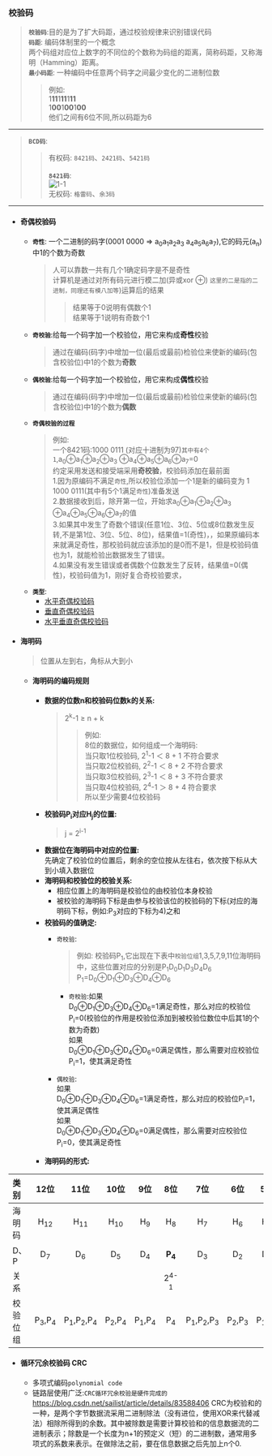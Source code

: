 ### 校验码
  > **`校验码`**:目的是为了扩大码距，通过校验规律来识别错误代码</br>
  **`码距`**: 编码体制里的一个概念</br>
   两个码组对应位上数字的不同位的个数称为码组的距离，简称码距，又称海明（Hamming）距离。</br>
  **`最小码距`**: 一种编码中任意两个码字之间最少变化的二进制位数
  >>例如:</br> 
  1**11**1**11**1**11**</br>
  1**00**1**00**1**00**</br>
  他们之间有6位不同,所以码距为6
  ---
  > **`BCD码`**: </br>
  >> 有权码:</bar>
    `8421码`、`2421码`、`5421码`</br>  
  >> **`8421码`**: </br>
    ![1-1](https://github.com/flysafely/Software-Design-Engineer-Note/blob/master/%E7%AC%AC%E4%B8%80%E7%AB%A0-%E8%AE%A1%E7%AE%97%E6%9C%BA%E7%B3%BB%E7%BB%9F%E7%9F%A5%E8%AF%86/%E6%9C%AC%E7%AB%A0%E5%9B%BE%E4%BE%8B/1-1.jpg)</br>
     无权码:</bar>
    `格雷码`、`余3码`</bar>
  ---
  + #### 奇偶校验码
    + **`奇性`**: 一个二进制的码字(0001 0000 => a<sub>0</sub>a<sub>1</sub>a<sub>2</sub>a<sub>3</sub> a<sub>4</sub>a<sub>5</sub>a<sub>6</sub>a<sub>7</sub>),它的码元(a<sub>n</sub>)中1的个数为奇数
      > 人可以靠数一共有几个1确定码字是不是奇性</br>
      计算机是通过对所有码元进行模二加(异或xor ⊕) `这里的二是指的二进制，同理还有模八加等`)运算后的结果
      >> 结果等于0说明有偶数个1</br>结果等于1说明有奇数个1
    + **`奇校验`**:给每一个码字加一个校验位，用它来构成**奇性**校验
      > 通过在编码(码字)中增加一位(最后或最前)检验位来使新的编码(包含校验位)中1的个数为**奇数**
    + **`偶校验`**:给每一个码字加一个校验位，用它来构成**偶性**校验
      > 通过在编码(码字)中增加一位(最后或最前)检验位来使新的编码(包含校验位)中1的个数为**偶数**
    + **`奇偶校验的过程`**
      > 例如:</br>
      一个8421码:1000 0111 (对应十进制为97)`其中有4个1`,a<sub>0</sub>⊕a<sub>1</sub>⊕a<sub>2</sub>⊕a<sub>3</sub> ⊕a<sub>4</sub>⊕a<sub>5</sub>⊕a<sub>6</sub>⊕a<sub>7</sub>=0</br>
      约定采用发送和接受端采用**奇校验**，校验码添加在最前面</br>
      1.因为原编码不满足`奇性`,所以校验位添加一个1是新的编码变为 1 1000 0111(其中有5个1满足`奇性`)准备发送</br>
      2.数据接收到后，除开第一位，开始求a<sub>0</sub>⊕a<sub>1</sub>⊕a<sub>2</sub>⊕a<sub>3</sub> ⊕a<sub>4</sub>⊕a<sub>5</sub>⊕a<sub>6</sub>⊕a<sub>7</sub>的值</br>
      3.如果其中发生了奇数个错误(任意1位、3位、5位或8位数发生反转,不是第1位、3位、5位、8位)，结果值=1(奇性)，，如果原编码本来就满足奇性，那校验码就应该添加的是0而不是1，但是校验码值也为1，就能检验出数据发生了错误。</br>
      4.如果没有发生错误或者偶数个位数发生了反转，结果值=0(偶性)，校验码值为1，刚好复合奇校验要求，
    + **`类型`**:
      + [水平奇偶校验码](https://baike.baidu.com/item/%E5%A5%87%E5%81%B6%E6%A0%A1%E9%AA%8C%E7%A0%81/4403451#2_2)
      + [垂直奇偶校验码](https://baike.baidu.com/item/%E5%A5%87%E5%81%B6%E6%A0%A1%E9%AA%8C%E7%A0%81/4403451#2_1)
      + [水平垂直奇偶校验码](https://baike.baidu.com/item/%E5%A5%87%E5%81%B6%E6%A0%A1%E9%AA%8C%E7%A0%81/4403451#2_3)
    
  + #### 海明码
    > 位置从左到右，角标从大到小
    + #### 海明码的编码规则
      + **数据的位数n和校验码位数k的关系:**</br>
        > 2<sup>k</sup>-1 ≥ n + k
        >> 例如:</br>
            8位的数据位，如何组成一个海明码:</br>
            当只取1位校验码, 2<sup>1</sup>-1 ＜ 8 + 1 不符合要求</br>
            当只取2位校验码, 2<sup>2</sup>-1 ＜ 8 + 2 不符合要求</br>
            当只取3位校验码, 2<sup>3</sup>-1 ＜ 8 + 3 不符合要求</br>
            当只取4位校验码, 2<sup>4</sup>-1 ＞ 8 + 4 符合要求</br>
            所以至少需要4位校验码
      + **校验码P<sub>i</sub>对应H<sub>j</sub>的位置:**</br>
        > j = 2<sup>i-1</sup>
      + **数据位在海明码中对应的位置:**</br>
        先确定了校验位的位置后，剩余的空位按从左往右，依次按下标从大到小填入数据位
      + **海明码和校验位的校验关系:**
        + 相应位置上的海明码是校验位的由校验位本身校验
        + 被校验的海明码下标是由参与校验该位的校验码的下标(对应的海明码下标，例如:P<sub>3</sub>对应的下标为4)之和
      + **校验码的值确定:**</br>
        + `奇校验`:</br>
          > 例如: 校验码P<sub>1</sub>,它出现在下表中`校验位组`1,3,5,7,9,11位海明码中，这些位置对应的分别是P<sub>1</sub>D<sub>0</sub>D<sub>1</sub>D<sub>3</sub>D<sub>4</sub>D<sub>6</sub></br>
          P<sub>1</sub>=D<sub>0</sub>⊕D<sub>1</sub>⊕D<sub>3</sub>⊕D<sub>4</sub>⊕D<sub>6</sub>
          + `奇校验`:如果</br>D<sub>0</sub>⊕D<sub>1</sub>⊕D<sub>3</sub>⊕D<sub>4</sub>⊕D<sub>6</sub>=1满足奇性，那么对应的校验位P<sub>i</sub>=0(校验位的作用是校验位添加到被校验位数位中后其1的个数为奇数)</br>
          如果</br>D<sub>0</sub>⊕D<sub>1</sub>⊕D<sub>3</sub>⊕D<sub>4</sub>⊕D<sub>6</sub>=0满足偶性，那么需要对应校验位P<sub>i</sub>=1，使其满足奇性
          
        + `偶校验`:</br>
        如果</br>D<sub>0</sub>⊕D<sub>1</sub>⊕D<sub>3</sub>⊕D<sub>4</sub>⊕D<sub>6</sub>=1满足奇性，那么对应的校验位P<sub>i</sub>=1，使其满足偶性</br>
        如果</br>D<sub>0</sub>⊕D<sub>1</sub>⊕D<sub>3</sub>⊕D<sub>4</sub>⊕D<sub>6</sub>=0满足偶性，那么需要对应校验位P<sub>i</sub>=0，使其满足奇性</br>
      + **海明码的形式:**</br>
      
   |类别|12位|11位|10位|9位|8位|7位|6位|5位|4位|3位|2位|1位|
   |:-------|:-------:|:------:|:------:|:------:|:------:|:------:|:------:|:------:|:------:|:------:|:------:|:------:
   |海明码|H<sub>12</sub>|H<sub>11</sub>|H<sub>10</sub>|H<sub>9</sub>|H<sub>8</sub>|H<sub>7</sub>|H<sub>6</sub>|H<sub>5</sub>|H<sub>4</sub>|     H<sub>3</sub>|H<sub>1</sub>|H<sub>1</sub></br>|
   |D、P|D<sub>7</sub>|D<sub>6</sub>|D<sub>5</sub>|D<sub>4</sub>|**P<sub>4</sub>**|D<sub>3</sub>|D<sub>2</sub>|D<sub>1</sub>|**P<sub>3</sub>**|D<sub>0</sub>|**P<sub>2</sub>**|**P<sub>1</sub>**|
   |关系|||||2<sup>4-1</sup>||||2<sup>3-1</sup>||2<sup>2-1</sup>|2<sup>1-1</sup>|
   |校验位组|P<sub>3</sub>,P<sub>4</sub>|P<sub>1</sub>,P<sub>2</sub>,P<sub>4</sub>|P<sub>2</sub>,P<sub>4</sub>|P<sub>1</sub>,P<sub>4</sub>|P<sub>4</sub>|P<sub>1</sub>,P<sub>2</sub>,P<sub>3</sub>|P<sub>2</sub>,P<sub>3</sub>|P<sub>1</sub>,P<sub>3</sub>|P<sub>3</sub>|P<sub>1</sub>,P<sub>2</sub>|P<sub>2</sub>|P<sub>1</sub>|
       

  + #### 循环冗余校验码 CRC
    + 多项式编码`polynomial code`
    + 链路层使用广泛:`CRC循环冗余校验是硬件完成的`
    https://blog.csdn.net/sailist/article/details/83588406
    CRC为校验和的一种，是两个字节数据流采用二进制除法（没有进位，使用XOR来代替减法）相除所得到的余数。其中被除数是需要计算校验和的信息数据流的二进制表示；除数是一个长度为n+1的预定义（短）的二进制数，通常用多项式的系数来表示。在做除法之前，要在信息数据之后先加上n个0.
